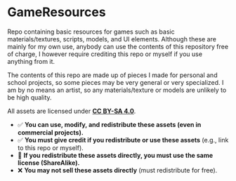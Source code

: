# GameResources
Repo containing basic resources for games such as basic materials/textures, scripts, models, and UI elements. Although these are mainly for my own use, anybody can use the contents of this repository free of charge, I however require crediting this repo or myself if you use anything from it.

The contents of this repo are made up of pieces I made for personal and school projects, so some pieces may be very general or very specialized. I am by no means an artist, so any materials/texture or models are unlikely to be high quality.

All assets are licensed under **[CC BY-SA 4.0](https://creativecommons.org/licenses/by-sa/4.0/)**.  
- ✅ **You can use, modify, and redistribute these assets (even in commercial projects).**  
- ✅ **You must give credit if you redistribute or use these assets** (e.g., link to this repo or myself).  
- 🔄 **If you redistribute these assets directly, you must use the same license (ShareAlike).**  
- ❌ **You may not sell these assets directly** (must redistribute for free).  
